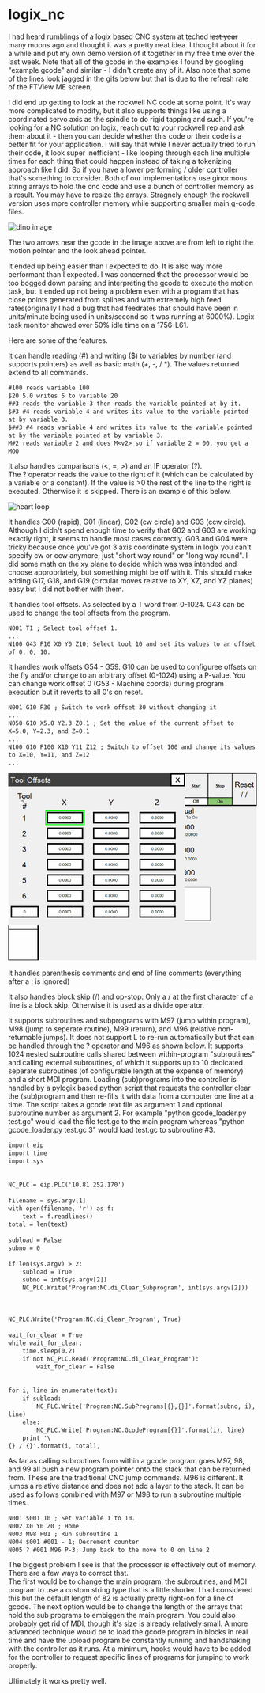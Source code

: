 # logix_nc

I had heard rumblings of a logix based CNC system at teched ~~last year~~ many moons ago and thought it was a pretty neat idea.  I thought about it for a while and put my own demo version of it together in my free time over the last week.  Note that all of the gcode in the examples I found by googling "example gcode" and similar - I didn't create any of it.  Also note that some of the lines look jagged in the gifs below but that is due to the refresh rate of the FTView ME screen, 

I did end up getting to look at the rockwell NC code at some point.  It's way more complicated to modify, but it also supports things like using a coordinated servo axis as the spindle to do rigid tapping and such.  If you're looking for a NC solution on logix, reach out to your rockwell rep and ask them about it - then you can decide whether this code or their code is a better fit for your application.  I will say that while I never actually tried to run their code, it look super inefficient - like looping through each line multiple times for each thing that could happen instead of taking a tokenizing approach like I did.  So if you have a lower performing / older controller that's something to consider.  Both of our implementations use ginormous string arrays to hold the cnc code and use a bunch of controller memory as a result.  You may have to resize the arrays.  Stragnely enough the rockwell version uses more controller memory while supporting smaller main g-code files.


![dino image](gcode6.gif)

The two arrows near the gcode in the image above are from left to right the motion pointer and the look ahead pointer.

It ended up being easier than I expected to do.  It is also way more performant than I expected.  I was concerned that the processor would be too bogged down parsing and interpreting the gcode to execute the motion task, but it ended up not being a problem even with a program that has close points generated from splines and with extremely high feed rates(originally I had a bug that had feedrates that should have been in units/minute being used in units/second so it was running at 6000%).  Logix task monitor showed over 50% idle time on a 1756-L61.

Here are some of the features.

It can handle reading (#) and writing ($) to variables by number (and supports pointers) as well as basic math (+, -, / *). The values returned extend to all commands.

```
#100 reads variable 100
$20 5.0 writes 5 to variable 20
##3 reads the variable 3 then reads the variable pointed at by it.
$#3 #4 reads variable 4 and writes its value to the variable pointed at by variable 3.
$##3 #4 reads variable 4 and writes its value to the variable pointed at by the variable pointed at by variable 3.
M#2 reads variable 2 and does M<v2> so if variable 2 = 00, you get a MOO
```

It also handles comparisons (<, =, >) and an IF operator (?).  
The ? operator reads the value to the right of it (which can be calculated by a variable or a constant).  If the value is >0 the rest of the line to the right is executed.  Otherwise it is skipped.  There is an example of this below.

![heart loop](http://danomagnum.com/files/Logix_NC/gcode3.gif)

It handles G00 (rapid), G01 (linear), G02 (cw circle) and G03 (ccw circle).  Although I didn't spend enough time to verify that G02 and G03 are working exactly right, it seems to handle most cases correctly.  G03 and G04 were tricky because once you've got 3 axis coordinate system in logix you can't specify cw or ccw anymore, just "short way round" or "long way round".  I did some math on the xy plane to decide which was was intended and choose appropriately, but something might be off with it.  This should make adding G17, G18, and G19 (circular moves relative to XY, XZ, and YZ planes) easy but I did not bother with them.

It handles tool offsets. As selected by a T word from 0-1024.  G43 can be used to change the tool offsets from the program.

```
N001 T1 ; Select tool offset 1.
...
N100 G43 P10 X0 Y0 Z10; Select tool 10 and set its values to an offset of 0, 0, 10.
```

It handles work offsets G54 - G59.  G10 can be used to configuree offsets on the fly and/or change to an arbitrary offset (0-1024) using a P-value.  You can change work offset 0 (G53 - Machine coords) during program execution but it reverts to all 0's on reset.

```
N001 G10 P30 ; Switch to work offset 30 without changing it
...
N050 G10 X5.0 Y2.3 Z0.1 ; Set the value of the current offset to X=5.0, Y=2.3, and Z=0.1
... 
N100 G10 P100 X10 Y11 Z12 ; Switch to offset 100 and change its values to X=10, Y=11, and Z=12
...
```

![ui](gcode5.gif)

It handles parenthesis comments and end of line comments (everything after a ; is ignored)

It also handles block skip (/) and op-stop.  Only a / at the first character of a line is a block skip.  Otherwise it is used as a divide operator.

It supports subroutines and subprograms with M97 (jump within program), M98 (jump to seperate routine), M99 (return), and M96 (relative non-returnable jumps).  It does not support L to re-run automatically but that can be handled through the ? operator and M96 as shown below.
It supports 1024 nested subroutine calls shared between within-program "subroutines" and calling external subroutines, of which it supports up to 10 dedicated separate subroutines (of configurable length at the expense of memory) and a short MDI program.
Loading (sub)programs into the controller is handled by a pylogix based python script that requests the controller clear the (sub)program and then re-fills it with data from a computer one line at a time.  The script takes a gcode text file as argument 1 and optional subroutine number as argument 2.  For example "python gcode_loader.py test.gc" would load the file test.gc to the main program whereas "python gcode_loader.py test.gc 3" would load test.gc to subroutine #3.

```
import eip
import time
import sys


NC_PLC = eip.PLC('10.81.252.170')

filename = sys.argv[1]
with open(filename, 'r') as f:
	text = f.readlines()
total = len(text)

subload = False
subno = 0

if len(sys.argv) > 2:
	subload = True
	subno = int(sys.argv[2])
	NC_PLC.Write('Program:NC.di_Clear_Subprogram', int(sys.argv[2]))
	


NC_PLC.Write('Program:NC.di_Clear_Program', True)

wait_for_clear = True
while wait_for_clear:
	time.sleep(0.2)
	if not NC_PLC.Read('Program:NC.di_Clear_Program'):
		wait_for_clear = False
		

for i, line in enumerate(text):
	if subload:
		NC_PLC.Write('Program:NC.SubPrograms[{},{}]'.format(subno, i), line)
	else:
		NC_PLC.Write('Program:NC.GcodeProgram[{}]'.format(i), line)
	print '\
{} / {}'.format(i, total),

```

As far as calling subroutines from within a gcode program goes M97, 98, and 99 all push a new program pointer onto the stack that can be returned from.  These are the traditional CNC jump commands.  M96 is different.  It jumps a relative distance and does not add a layer to the stack.  It can be used as follows combined with M97 or M98 to run a subroutine multiple times.

```
N001 $001 10 ; Set variable 1 to 10.
N002 X0 Y0 Z0 ; Home
N003 M98 P01 ; Run subroutine 1
N004 $001 #001 - 1; Decrement counter
N005 ? #001 M96 P-3; Jump back to the move to 0 on line 2
```



The biggest problem I see is that the processor is effectively out of memory.  There are a few ways to correct that.  
The first would be to change the main program, the subroutines, and MDI program to use a custom string type that is a little shorter.  I had considered this but the default length of 82 is actually pretty right-on for a line of gcode.
The next option would be to change the length of the arrays that hold the sub programs to embiggen the main program.
You could also probably get rid of MDI, though it's size is already relatively small.
A more advanced technique would be to load the gcode program in blocks in real time and have the upload program be constantly running and handshaking with the controller as it runs.  At a minimum, hooks would have to be added for the controller to request specific lines of programs for jumping to work properly.

Ultimately it works pretty well.
